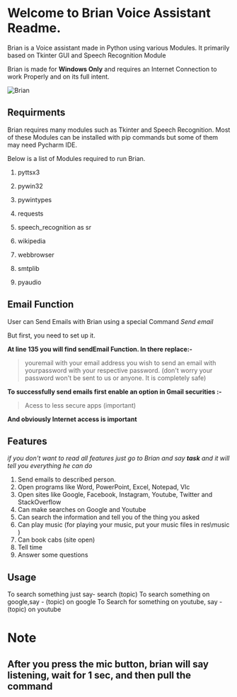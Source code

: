 # Welcome to Brian Voice Assistant Readme.

Brian is a Voice assistant made in Python using various Modules. It primarily based on 
Tkinter GUI and Speech Recognition Module

Brian is made for **Windows Only** and requires an Internet Connection to work Properly and 
on its full intent.

![Brian](/images/brian.jpg)

## Requirments 

Brian requires many modules such as Tkinter and Speech Recognition.
Most of these Modules can be installed with pip commands but some of them
may need Pycharm IDE.

Below is a list of Modules required to run Brian.

1. pyttsx3

2. pywin32

3. pywintypes

4. requests

5. speech_recognition as sr

6. wikipedia

7. webbrowser

8. smtplib

9. pyaudio


## Email Function

User can Send Emails with Brian using a special Command _Send email_

But first, you need to set up it.

**At line 135 you will find sendEmail Function. In there replace:-**

> youremail with your email address you wish to send an email with
> yourpassword with your respective password. (don't worry your password won't be sent to us or anyone. It is completely safe)

**To successfully send emails first enable an option in Gmail securities :-**

>Acess to less secure apps (important)

**And obviously Internet access is important**


## Features

_if you don't want to read all features just go to Brian and say **task** and it will tell
you everything he can do_

1. Send emails to described person.	
2. Open programs like Word, PowerPoint, Excel, Notepad, Vlc	
3. Open sites like Google, Facebook, Instagram, Youtube, Twitter and StackOverflow	 
4. Can make searches on Google and Youtube 
5. Can search the information and tell you of the thing you asked 
6. Can play music (for playing your music, put your music files in res\music )	     
7. Can book cabs (site open)	     						             
8. Tell time									     
9. Answer some questions


## Usage

To search something just say- search (topic)
To search something on google,say - (topic) on google
To Search for something on youtube, say - (topic) on youtube


# Note

## **After you press the mic button, brian will say listening, wait for 1 sec, and then pull the command**
